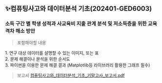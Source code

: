 ## ✨컴퓨팅사고와 데이터분석 기초(202401-GED6003)
### 소득 구간 별 학생 성적과 사교육비 지출 관계 분석 및 저소득층을 위한 교육 격차 해소 방안

> 포함해야할 내용

 1. 연구 대상 데이터를 설명할 수 있는 이미지, 또는 표  
 2. 문제 해결이나 분석을 위한 순서도  
 3. 파이썬을 이용한 문제 해결 결과 (Matplotlib등 라이브러리 활용한 그래프 필수)

 > 보고서
[컴퓨팅사고와_데이터분석_기초_기말고사_보고서.pdf](https://github.com/user-attachments/files/17657539/12201836.pdf)
